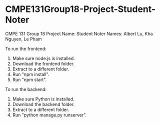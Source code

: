 # CMPE131Group18-Project-Student-Noter
CMPE 131 Group 18
Project Name: Student Noter
Names: Albert Lu, Kha Nguyen, Le Pham

To run the frontend:
1. Make sure node.js is installed.
2. Download the frontend folder.
3. Extract to a different folder.
4. Run "npm install".
5. Run "npm start".

To run the backend:
1. Make sure Python is installed.
2. Download the backend folder.
3. Extract to a different folder.
4. Run "python manage.py runserver".
